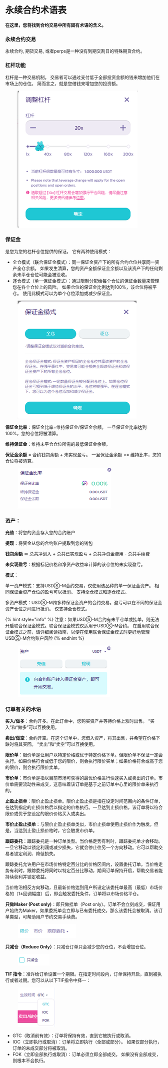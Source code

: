 # 永续合约术语表

**在这里，您将找到合约交易中所有固有术语的含义。**

### 永续合约交易

&#x20;永续合约, 期货交易, 或者perps是一种没有到期交割日的特殊期货合约。

### **杠杆功能**

杠杆是一种交易机制。 交易者可以通过支付低于全部投资金额的钱来增加他们在市场上的仓位。 简而言之，就是您借钱来增加您的投资额。

<figure><img src="../../../.gitbook/assets/调整杠杆.png" alt=""><figcaption></figcaption></figure>

### 保证金

是您为您的杠杆仓位提供的保证。 它有两种使用模式：&#x20;

* 全仓模式（联合保证金模式）：同一保证金资产下的所有合约仓位共享同一资产全仓余额。 如果发生清算，您的资产全额保证金余额以及该资产下的任何剩余未平仓仓位可能会被没收。&#x20;
* 逐仓模式（单一保证金模式）：通过限制分配给每个仓位的保证金数量来管理您在各个仓位上的风险。 如果仓位的保证金比例达到100%，该仓位将被平仓。 使用此模式可以为单个仓位添加或减少保证金。

<figure><img src="../../../.gitbook/assets/保证金模式.png" alt=""><figcaption></figcaption></figure>

**保证金比率**：保证金比率=维持保证金/保证金余额。 一旦保证金比率达到 100%，您的仓位将被清算。&#x20;

**维持保证金**：维持未平仓仓位所需的最低保证金余额。&#x20;

**保证金余额** = 合约钱包余额 + 未实现盈亏。 一旦保证金余额 <= 维持比率，您的仓位将被清算。

<figure><img src="../../../.gitbook/assets/保证金比率 (1).png" alt=""><figcaption></figcaption></figure>

### 资产：&#x20;

**充值**：将您的资金存入您的合约账户&#x20;

**提现**：将资金从您的合约账户提取到您的钱包&#x20;

**钱包余额** ＝ 总共净划入 + 总共已实现盈亏 + 总共净资金费用 - 总共手续费

**未实现盈亏**：根据标记价格和净资产收益率计算的该仓位的未实现盈亏。

**模式**：

单一资产模式：支持USDⓈ-M合约交易，仅使用该品种的单一保证金资产。 相同保证金资产仓位的盈亏可以抵消。 支持全仓模式和逐仓模式。&#x20;

多资产模式：USDⓈ-M跨多种保证金资产的合约交易。盈亏可以在不同的保证金资产仓位之间进行抵消。 仅支持全仓模式。&#x20;

{% hint style="info" %}
注意：如果USDⓈ-M合约有未平仓单或挂单，则无法开启联合保证金模式。联合保证金模式仅适用于USDⓈ-M合约。 在启用联合保证金模式之前，请详细阅读指南，以便在使用联合保证金模式时更好地管理USDⓈ-M合约账户风险
{% endhint %}

<figure><img src="../../../.gitbook/assets/资产余额.png" alt=""><figcaption></figcaption></figure>

### 订单有关的术语

**买入/做多**：合约开多。在此订单中，您购买资产并等待价格上涨时出售。 “买入”和“做多”可以互换使用。&#x20;

**卖出/做空**：合约开空。在这个订单中，您借入资产，将其出售，并希望在价格下跌时将其买回。 “卖出”和“卖空”可以互换使用。&#x20;

**限价单**：限价单是让用户以特定价格或优于特定价格下单。但限价单不保证一定会执行。如果价格符合或低于您的限价，则会执行限价买单；如果价格符合或高于您的限价，则会执行限价卖单。&#x20;

**市价单**：市价单是指以目前市场可获得的最优价格进行快速买入或卖出的订单。市价单需要流动性来成交，这意味着该订单是基于之前订单中心里的限价单来执行的。

**止盈止损单**：限价止盈止损单。限价止盈止损是指在设定时间范围内的条件订单，在达到指定的止损价格后以指定的价格执行。一旦达到止损价格，该订单将以符合限价或优于您设定的限价价格买入或卖出。

**市价止盈止损单**：与限价止盈止损单类似，市价止损单使用止损价作为触发。但是，当达到止盈止损价格时，它会触发市价单。&#x20;

**跟踪委托**：跟踪委托是一种订单类型。当价格走势有利时，跟踪委托单才会移动。 一旦它移动以锁定利润或减少损失，它就会停止往另一个方向移动。它可以帮助交易者锁定利润、降低损失。

跟踪委托允许用户在市场价格特定百分比的价格区间内，设置委托订单。当价格走势有利时，跟踪委托将同时以特定百分比移动，期间订单保持开启，帮助交易者能持续获利并锁定收益。&#x20;

当价格沿相反方向移动，且最新价格达到用户所设定该委托单最高（最低）市场价格的（1±回调幅度）后，即会触发委托条件，订单将以市场价格平仓。&#x20;

**只做Maker (Post only)**：即只做挂单（Post only）。订单不会立刻成交，保证用户始终为Maker，如果委托单会立即与已有委托成交，那么该委托会被取消。该订单类型，可帮助用户节约交易手续费。

<figure><img src="../../../.gitbook/assets/订单类型.png" alt=""><figcaption></figcaption></figure>

**只减仓（Reduce Only）**：只减仓订单只会减少您的仓位，不会增加仓位。

<figure><img src="../../../.gitbook/assets/只减仓.png" alt=""><figcaption></figcaption></figure>

**TIF 指令**：准许给订单设置一个期限。在指定时间段内，订单保持开启，直到被执行或者过期。您可以从以下TIF指令中择一：

<figure><img src="../../../.gitbook/assets/TIF指令.png" alt=""><figcaption></figcaption></figure>

* GTC（取消前有效）：订单将保持有效，直到它被执行或取消。
* IOC（立即执行或取消）：订单将立即执行（全部或部分）。 如果仅部分执行，订单的未成交部分将被取消。&#x20;
* FOK（立即全部执行或取消）：订单必须立即全部成交。 如果没有全部成交，则根本不会执行。

